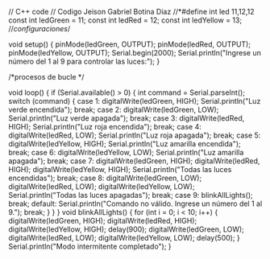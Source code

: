 // C++ code
// Codigo Jeison Gabriel Botina Diaz
//*#define int led 11,12,12
const int ledGreen = 11;
const int ledRed = 12;
const int ledYellow = 13;
//*configuraciones*/

void setup()
{
  pinMode(ledGreen, OUTPUT);
  pinMode(ledRed, OUTPUT);
  pinMode(ledYellow, OUTPUT);
  Serial.begin(2000);
  Serial.println("Ingrese un número del 1 al 9 para controlar las luces:");
}

/*procesos de bucle */ 

void loop() {
  if (Serial.available() > 0) {
    int command = Serial.parseInt();
    switch (command) {
      case 1:
        digitalWrite(ledGreen, HIGH);
        Serial.println("Luz verde encendida");
        break;
      case 2:
        digitalWrite(ledGreen, LOW);
        Serial.println("Luz verde apagada");
        break;
      case 3:
        digitalWrite(ledRed, HIGH);
        Serial.println("Luz roja encendida");
        break;
      case 4:
        digitalWrite(ledRed, LOW);
        Serial.println("Luz roja apagada");
        break;
      case 5:
        digitalWrite(ledYellow, HIGH);
        Serial.println("Luz amarilla encendida");
        break;
      case 6:
        digitalWrite(ledYellow, LOW);
        Serial.println("Luz amarilla apagada");
        break;
      case 7:
        digitalWrite(ledGreen, HIGH);
        digitalWrite(ledRed, HIGH);
        digitalWrite(ledYellow, HIGH);
        Serial.println("Todas las luces encendidas");
        break;
      case 8:
        digitalWrite(ledGreen, LOW);
        digitalWrite(ledRed, LOW);
        digitalWrite(ledYellow, LOW);
        Serial.println("Todas las luces apagadas");
        break;
      case 9:
        blinkAllLights();
        break;
      default:
        Serial.println("Comando no válido. Ingrese un número del 1 al 9.");
        break;
    }
  }
}
void blinkAllLights() {
  for (int i = 0; i < 10; i++) {
    digitalWrite(ledGreen, HIGH);
    digitalWrite(ledRed, HIGH);
    digitalWrite(ledYellow, HIGH);
    delay(900);
    digitalWrite(ledGreen, LOW);
    digitalWrite(ledRed, LOW);
    digitalWrite(ledYellow, LOW);
    delay(500);
  }
  Serial.println("Modo intermitente completado");
}

